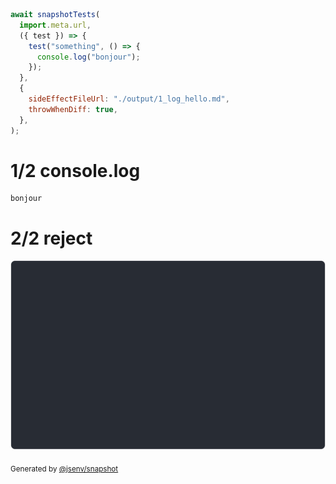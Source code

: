 ```js
await snapshotTests(
  import.meta.url,
  ({ test }) => {
    test("something", () => {
      console.log("bonjour");
    });
  },
  {
    sideEffectFileUrl: "./output/1_log_hello.md",
    throwWhenDiff: true,
  },
);
```

# 1/2 console.log

```console
bonjour
```

# 2/2 reject

![img](2_log_hello_result/2_log_hello_result_reject.svg)

<sub>
  Generated by <a href="https://github.com/jsenv/core/tree/main/packages/independent/snapshot">@jsenv/snapshot</a>
</sub>